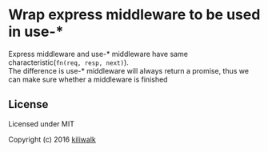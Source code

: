 Wrap express middleware to be used in use-*
=================================

Express middleware and use-* middleware have same characteristic(`fn(req, resp, next)`).  
The difference is use-* middleware will always return a promise, thus we can make sure 
whether a middleware is finished

## License

Licensed under MIT

Copyright (c) 2016 [kiliwalk](https://github.com/kiliwalk)
